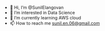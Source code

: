 - 👋 Hi, I’m @SunilElangovan
- 👀 I’m interested in Data Science
- 🌱 I’m currently learning AWS cloud
- 📫 How to reach me sunil.en.06@gmail.com

<!---
SunilElangovan/SunilElangovan is a ✨ special ✨ repository because its `README.md` (this file) appears on your GitHub profile.
You can click the Preview link to take a look at your changes.
--->

